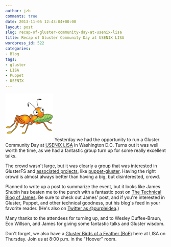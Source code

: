 ```yaml
---
author: jzb
comments: true
date: 2013-11-05 12:43:04+00:00
layout: post
slug: recap-of-gluster-community-day-at-usenix-lisa
title: Recap of Gluster Community Day at USENIX LISA
wordpress_id: 522
categories:
- Blog
tags:
- gluster
- LISA
- Puppet
- USENIX
---
```


![orange-ant-250px](/images/blog/orange-ant-250px-150x150.png) Yesterday we had the opportunity to run a Gluster Community Day at [USENIX LISA](https://www.usenix.org/conference/lisa13) in Washington D.C. Turns out it was well worth the time, as we had a fantastic group turn up for some really excellent talks.

The crowd wasn't large, but it was clearly a group that was interested in GlusterFS and [associated projects](https://forge.gluster.org/), like [puppet-gluster](https://forge.gluster.org/puppet-gluster). Having the right crowd is almost always better than having a big, but disinterested, crowd.

Planned to write up a post to summarize the event, but it looks like James Shubin has beaten me to the punch with a fantastic post on [The Technical Blog of James](http://ttboj.wordpress.com/2013/11/05/gluster-community-day-lisa-2013-monday/). Be sure to check out James' post, and if you're interested in Gluster, Puppet, and other technical goodness, put his blog's feed in your favorite reader. (He's also on [Twitter as @purpleidea](http://twitter.com/purpleidea).)

Many thanks to the attendees for turning up, and to Wesley Duffee-Braun, Eco Willson, and James for giving some fantastic talks and Gluster wisdom.

Don't forget, we also have a [Gluster Birds of a Feather (BoF)](https://www.usenix.org/conference/lisa13/birds-feather-sessions#gluster) here at LISA on Thursday. Join us at 8:00 p.m. in the "Hoover" room.
